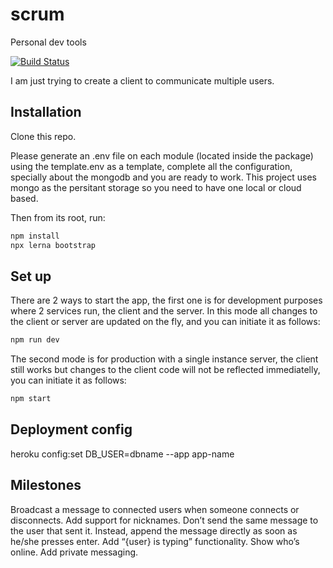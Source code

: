# scrum

Personal dev tools

[![Build Status](https://travis-ci.com/carlospatinos/scrum.svg?branch=main)](https://travis-ci.com/carlospatinos/scrum)

I am just trying to create a client to communicate multiple users.

## Installation
Clone this repo.

Please generate an .env file on each module (located inside the package) using the template.env as a template, complete all the configuration, specially about the mongodb and you are ready to work. This project uses mongo as the persitant storage so you need to have one local or cloud based.

Then from its root, run:

```sh
npm install
npx lerna bootstrap
```

## Set up

There are 2 ways to start the app, the first one is for development purposes where 2 services run, the client and the server. In this mode all changes to the client or server are updated on the fly, and you can initiate it as follows:

```sh
npm run dev
```

The second mode is for production with a single instance server, the client still works but changes to the client code will not be reflected immediatelly, you can initiate it as follows:

```sh
npm start
```

## Deployment config

heroku config:set DB_USER=dbname --app app-name


## Milestones

Broadcast a message to connected users when someone connects or disconnects.
Add support for nicknames.
Don’t send the same message to the user that sent it. Instead, append the message directly as soon as he/she presses enter.
Add “{user} is typing” functionality.
Show who’s online.
Add private messaging. 

